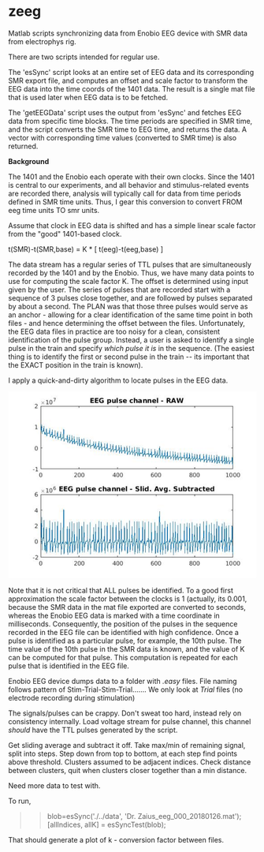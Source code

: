 # zeeg
Matlab scripts synchronizing data from Enobio EEG device with SMR data from electrophys rig. 

There are two scripts intended for regular use. 

The 'esSync' script looks at an entire set of EEG data and its corresponding SMR export file, and computes an offset and scale factor to transform the EEG data into the time coords of the 1401 data. The result is a single mat file that is used later when EEG data is to be fetched. 

The 'getEEGData' script uses the output from 'esSync' and fetches EEG data from specific time blocks. The time periods are specified in SMR time, and the script converts the SMR time to EEG time, and returns the data. A vector with corresponding time values (converted to SMR time) is also returned. 

**Background**

The 1401 and the Enobio each operate with their own clocks. Since the 1401 is central to our experiments, and all behavior and stimulus-related events are recorded there, analysis will typically call for data from time periods defined in SMR time units. Thus, I gear this conversion to convert FROM eeg time units TO smr units. 

Assume that clock in EEG data is shifted and has a simple linear scale factor from the "good" 1401-based clock. 

t(SMR)-t(SMR,base) = K * [ t(eeg)-t(eeg,base) ]

The data stream has a regular series of TTL pulses that are simultaneously recorded by the 1401 and by the Enobio. Thus, we have many data points to use for computing the scale factor K. The offset is determined using input given by the user. The series of pulses that are recorded start with a sequence of 3 pulses close together, and are followed by pulses separated by about a second. The PLAN was that those three pulses would serve as an anchor - allowing for a clear identification of the same time point in both files - and hence determining the offset between the files. Unfortunately, the EEG data files in practice are too noisy for a clean, consistent identification of the pulse group. Instead, a user is asked to identify a single pulse in the train and specify *which pulse it is* in the sequence. (The easiest thing is to identify the first or second pulse in the train -- its important that the EXACT position in the train is known). 

I apply a quick-and-dirty algorithm to locate pulses in the EEG data. 

![Raw and Sliding-average-subtracted pulse channel data](./src/FindingPulses.jpg)


Note that it is not critical that ALL pulses be identified. To a good first approximation the scale factor between the clocks is 1 (actually, its 0.001, because the SMR data in the mat file exported are converted to seconds, whereas the Enobio EEG data is marked with a time coordinate in milliseconds. Consequently, the position of the pulses in the sequence recorded in the EEG file can be identified with high confidence. Once a pulse is identified as a particular pulse, for example, the 10th pulse. The time value of the 10th pulse in the SMR data is known, and the value of K can be computed for that pulse. This computation is repeated for each pulse that is identified in the EEG file. 





Enobio EEG device dumps data to a folder with *.easy* files. 
File naming follows pattern of Stim-Trial-Stim-Trial.......
We only look at _Trial_ files (no electrode recording during stimulation)

The signals/pulses can be crappy. Don't sweat too hard, instead rely on consistency internally. 
Load voltage stream for pulse channel, this channel _should_ have the TTL pulses generated by the script.

Get sliding average and subtract it off. Take max/min of remaining signal, split into steps. 
Step down from top to bottom, at each step find points above threshold. Clusters assumed to be adjacent
indices. Check distance between clusters, quit when clusters closer together than a min distance. 

Need more data to test with. 

To run, 

>> blob=esSync('./../data', 'Dr. Zaius_eeg_000_20180126.mat');
>> [allIndices, allK] = esSyncTest(blob);

That should generate a plot of k - conversion factor between files.
